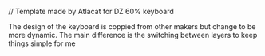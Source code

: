 // Template made by Atlacat for DZ 60% keyboard

The design of the keyboard is coppied from other makers but change to be more dynamic.
The main difference is the switching between layers to keep things simple for me
